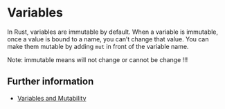 # Variables

In Rust, variables are immutable by default.
When a variable is immutable, once a value is bound to a name, you can’t change that value.
You can make them mutable by adding `mut` in front of the variable name.

Note:
immutable means will not change or cannot be change !!!

## Further information

- [Variables and Mutability](https://doc.rust-lang.org/book/ch03-01-variables-and-mutability.html)
